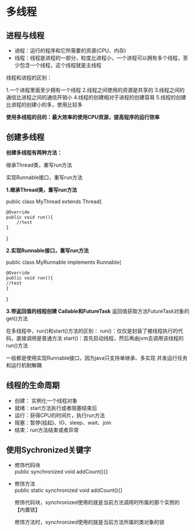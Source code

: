 # 多线程

## 进程与线程

- 进程：运行的程序和它所需要的资源(CPU、内存)
- 线程：线程是进程的一部分，粒度比进程小，一个进程可以拥有多个线程，至少包含一个线程，这个线程就是主线程

线程和进程的区别：

1.一个进程里面至少拥有一个线程
2.线程之间使用的资源是共享的
3.线程之间的通信比进程之间的通信开销小 
4.线程的创建相对于进程的创建容易
5.线程的创建比进程的创建小的多，使用比较多

**使用多线程的目的：最大效率的使用CPU资源，提高程序的运行效率**
 
## 创建多线程 
 
 **创建多线程有两种方法：**

继承Thread类，重写run方法

实现Runnable接口，重写run方法


**1.继承Thread类，重写run方法**

public class MyThread extends Thread{

    @Override
    public void run(){
        //test
    }
}

**2.实现Runnable接口，重写run方法**

public class MyRunnable implements Runnable{

    @Override
    public void run(){
    //test
    }
}


**3.带返回值的线程创建 Callable和FutureTask**
返回值获取方法FutureTask对象的get()方法


在多线程中，run()和start()方法的区别：
run()：仅仅是封装了被线程执行的代码，直接调用是普通方法
start()：首先启动线程，然后再由jvm去调用该线程的run()方法


一般都是使用实现Runnable接口，因为java只支持单继承、多实现
并发运行任务和运行机制解耦


## 线程的生命周期
- 创建： 实例化一个线程对象
- 就绪：start方法执行或者阻塞结束后
- 运行：获得CPU的时间片，执行run方法
- 阻塞：暂停(挂起)、IO、sleep、wait、join
- 结束：run方法结束或者异常

## 使用Sychronized关键字
-  修饰代码块  
   public synchronized void addCount(){}
-  修饰方法  
   public static synchronized void addCount(){}
   
   修饰代码块，synchronized使用的就是当前方法调用时所属的那个实例的【内置锁】
   
   修饰方法时，synchronized使用的就是当前方法所属的类对象的锁
   